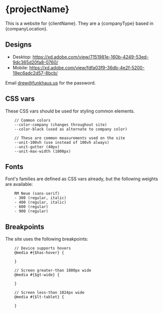 # {projectName}

This is a website for {clientName}. They are a {companyType} based in {companyLocation}.

## Designs

-   Desktop: https://xd.adobe.com/view/7151981e-160b-4249-53ed-9dc365d20fa8-0760/
-   Mobile: https://xd.adobe.com/view/fdfa03f9-36db-4e2f-5200-19ec6adc2d57-8bcb/

Email drew@funkhaus.us for the password.

## CSS vars

These CSS vars should be used for styling common elements.

```
    // Common colors
    --color-company (changes throughout site)
    --color-black (used as alternate to company color)

    // These are common measurements used on the site
    --unit-100vh (use instead of 100vh always)
    --unit-gutter (40px)
    --unit-max-width (1800px)
```

## Fonts

Font's families are defined as CSS vars already, but the following weights are available:

```
    RM Neue (sans-serif)
    - 300 (regular, italic)
    - 400 (regular, italic)
    - 600 (regular)
    - 900 (regular)

```

## Breakpoints

The site uses the following breakpoints:

```
    // Device supports hovers
    @media #{$has-hover} {

    }

    // Screen greater-than 1800px wide
    @media #{$gt-wide} {

    }

    // Screen less-than 1024px wide
    @media #{$lt-tablet} {

    }
```
